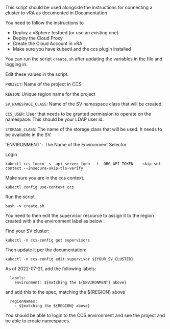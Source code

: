 This script should be used alongside the instructions for connecting a cluster to vRA as documented in Documentation 


You need to follow the instructions to
* Deploy a vSphere testbed (or use an existing one)
* Deploy the Cloud Proxy
* Create the Cloud Account in vRA
* Make sure you have kubectl and the ccs plugin installed

You can run the script `create.sh` after updating the variables in the file and logging in.

Edit these values in the script.

`PROJECT`: Name of the project in CCS

`REGION`: Unique region name for the project

`SV_NAMESPACE_CLASS`: Name of the SV namespace class that will be created.

`CCS_USER`: User that needs to be granted permission to operate on the namespace. 
This should be your LDAP user id.

`STORAGE_CLASS`: The name of the storage class that will be used. It needs to be available in the SV.

'ENVIRONMENT' : The  Name of the Environment Selector

Login
```
kubectl ccs login -s  api_server_fqdn  -t  ORG_API_TOKEN  --skip-set-context --insecure-skip-tls-verify
```
Make sure you are in the ccs context.
```
kubectl config use-context ccs
```
Run the script
```
bash -v create.sh
```

You need to then edit the supervisor resource to assign it to the region created with a the environment label as below :

Find your SV cluster:
```
kubectl -n ccs-config get supervisors
```

Then update it per the documentation:

```
kubectl -n ccs-config edit supervisor ${YOUR_SV_CLUSTER}
```

As of 2022-07-21, add the following labels:
```
  labels: 
    environment: ${matching the ${ENVIRONMENT} above}
```

and add this to the spec, matching the ${REGION} above
```
  regionNames:
    - ${matching the ${REGION} above}
```

You should be able to login to the CCS environment and see the project and be able to create namespaces.
